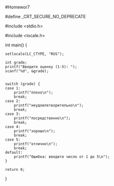 #Homewor7

#define _CRT_SECURE_NO_DEPRECATE

#include <stdio.h>

#include <locale.h>

int main() {
   
    setlocale(LC_CTYPE, "RUS");
    
    int grade;
    printf("Введите оценку (1-5): ");
    scanf("%d", &grade); 

  
    switch (grade) {
    case 1:
        printf("плохо\n");
        break;
    case 2:
        printf("неудовлетворительно\n");
        break;
    case 3:
        printf("посредственно\n");
        break;
    case 4:
        printf("хорошо\n");
        break;
    case 5:
        printf("отлично\n");
        break;
    default:
        printf("Ошибка: введите число от 1 до 5\n");
    }

    return 0;
}
